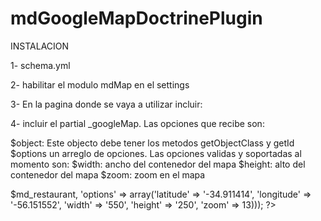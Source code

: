 mdGoogleMapDoctrinePlugin
=========================

INSTALACION

1- schema.yml

2- habilitar el modulo mdMap en el settings

3- En la pagina donde se vaya a utilizar incluir:

<meta name="viewport" content="initial-scale=1.0, user-scalable=no" /> <?php
use_javascript("http://maps.google.com/maps/api/js?sensor=true");
use_plugin_javascript('mdGoogleMapDoctrinePlugin', 'mdGoogleMapControlBackend.js', 'last');
use_plugin_javascript('mdGoogleMapDoctrinePlugin', 'mdGoogleMap.js', 'last'); ?>

4- incluir el partial _googleMap. Las opciones que recibe son:

  $object: Este objecto debe tener los metodos getObjectClass y getId
  $options un arreglo de opciones.
  Las opciones validas y soportadas al momento son:
   $width: ancho del contenedor del mapa
   $height: alto del contenedor del mapa
   $zoom: zoom en el mapa

<?php include_partial('mdMap/googleMap', array('object' => $md_restaurant, 'options' => array('latitude' => '-34.911414', 'longitude' => '-56.151552', 'width' => '550', 'height' => '250', 'zoom' => 13))); ?>
